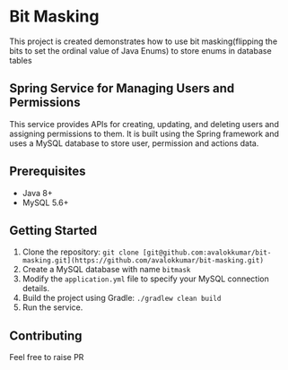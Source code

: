# Bit Masking
This project is created demonstrates how to use bit masking(flipping the bits to set the ordinal value of Java Enums) to store enums in database tables

## Spring Service for Managing Users and Permissions

This service provides APIs for creating, updating, and deleting users and assigning permissions to them. It is built using the Spring framework and uses a MySQL database to store user, permission and actions data.

## Prerequisites

- Java 8+
- MySQL 5.6+

## Getting Started

1. Clone the repository: `git clone [git@github.com:avalokkumar/bit-masking.git](https://github.com/avalokkumar/bit-masking.git)`
2. Create a MySQL database with name `bitmask`
3. Modify the `application.yml` file to specify your MySQL connection details.
4. Build the project using Gradle: `./gradlew clean build`
5. Run the service.

## Contributing

Feel free to raise PR
